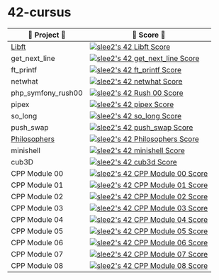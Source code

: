 # 42-cursus

|**🚀 Project 🚀**|**🚀 Score 🚀**|
|-----|-----|
|[Libft](https://velog.io/@seungju0000/Libft)|[![slee2's 42 Libft Score](https://badge42.vercel.app/api/v2/cl1n3gmlo014309lafi3qlgly/project/2166494)](https://github.com/JaeSeoKim/badge42)|
|get_next_line|[![slee2's 42 get_next_line Score](https://badge42.vercel.app/api/v2/cl1n3gmlo014309lafi3qlgly/project/2169586)](https://github.com/JaeSeoKim/badge42)|
|ft_printf|[![slee2's 42 ft_printf Score](https://badge42.vercel.app/api/v2/cl1n3gmlo014309lafi3qlgly/project/2169587)](https://github.com/JaeSeoKim/badge42)|
|netwhat|[![slee2's 42 netwhat Score](https://badge42.vercel.app/api/v2/cl1n3gmlo014309lafi3qlgly/project/2169588)](https://github.com/JaeSeoKim/badge42)|
|php_symfony_rush00|[![slee2's 42 Rush 00 Score](https://badge42.vercel.app/api/v2/cl1n3gmlo014309lafi3qlgly/project/2180456)](https://github.com/JaeSeoKim/badge42)|
|pipex|[![slee2's 42 pipex Score](https://badge42.vercel.app/api/v2/cl1n3gmlo014309lafi3qlgly/project/2209762)](https://github.com/JaeSeoKim/badge42)| |
|so_long|[![slee2's 42 so_long Score](https://badge42.vercel.app/api/v2/cl1n3gmlo014309lafi3qlgly/project/2211787)](https://github.com/JaeSeoKim/badge42)|
|push_swap|[![slee2's 42 push_swap Score](https://badge42.vercel.app/api/v2/cl1n3gmlo014309lafi3qlgly/project/2182145)](https://github.com/JaeSeoKim/badge42)|
|[Philosophers](https://velog.io/@seungju0000/philosophers-%ED%94%84%EB%A1%9C%EC%84%B8%EC%8A%A4%EC%99%80-%EC%8A%A4%EB%A0%88%EB%93%9C-%EA%B7%B8%EB%A6%AC%EA%B3%A0-%EC%95%8C%EA%B3%A0%EB%A6%AC%EC%A6%98)|[![slee2's 42 Philosophers Score](https://badge42.vercel.app/api/v2/cl1n3gmlo014309lafi3qlgly/project/2254929)](https://github.com/JaeSeoKim/badge42)|
|minishell|[![slee2's 42 minishell Score](https://badge42.vercel.app/api/v2/cl1n3gmlo014309lafi3qlgly/project/2254934)](https://github.com/JaeSeoKim/badge42)|
|cub3D|[![slee2's 42 cub3d Score](https://badge42.vercel.app/api/v2/cl1n3gmlo014309lafi3qlgly/project/2336129)](https://github.com/JaeSeoKim/badge42)| |
|CPP Module 00|[![slee2's 42 CPP Module 00 Score](https://badge42.vercel.app/api/v2/cl1n3gmlo014309lafi3qlgly/project/2311900)](https://github.com/JaeSeoKim/badge42)|
|CPP Module 01| [![slee2's 42 CPP Module 01 Score](https://badge42.vercel.app/api/v2/cl1n3gmlo014309lafi3qlgly/project/2323140)](https://github.com/JaeSeoKim/badge42)|
|CPP Module 02| [![slee2's 42 CPP Module 02 Score](https://badge42.vercel.app/api/v2/cl1n3gmlo014309lafi3qlgly/project/2395832)](https://github.com/JaeSeoKim/badge42)|
|CPP Module 03| [![slee2's 42 CPP Module 03 Score](https://badge42.vercel.app/api/v2/cl1n3gmlo014309lafi3qlgly/project/2395985)](https://github.com/JaeSeoKim/badge42)|
|CPP Module 04| [![slee2's 42 CPP Module 04 Score](https://badge42.vercel.app/api/v2/cl1n3gmlo014309lafi3qlgly/project/2398468)](https://github.com/JaeSeoKim/badge42)|
|CPP Module 05| [![slee2's 42 CPP Module 05 Score](https://badge42.vercel.app/api/v2/cl1n3gmlo014309lafi3qlgly/project/2403195)](https://github.com/JaeSeoKim/badge42)|
|CPP Module 06| [![slee2's 42 CPP Module 06 Score](https://badge42.vercel.app/api/v2/cl1n3gmlo014309lafi3qlgly/project/2416012)](https://github.com/JaeSeoKim/badge42)|
|CPP Module 07| [![slee2's 42 CPP Module 07 Score](https://badge42.vercel.app/api/v2/cl1n3gmlo014309lafi3qlgly/project/2416743)](https://github.com/JaeSeoKim/badge42)|
|CPP Module 08| [![slee2's 42 CPP Module 08 Score](https://badge42.vercel.app/api/v2/cl1n3gmlo014309lafi3qlgly/project/2417300)](https://github.com/JaeSeoKim/badge42)|

